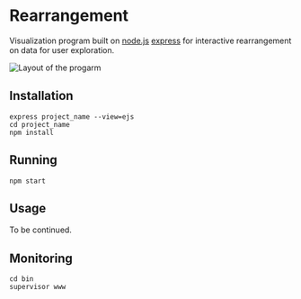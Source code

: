 # Rearrangement
Visualization program built on [node.js](https://nodejs.org/en/) [express](http://expressjs.com/) for interactive rearrangement on data for user exploration.

![Layout of the progarm](https://github.com/QLightman/Rearrangement-Visualization/blob/master/demo.jpg)

## Installation
```
express project_name --view=ejs
cd project_name
npm install
```

## Running
```
npm start
```

## Usage
To be continued.

## Monitoring
```
cd bin
supervisor www
```
